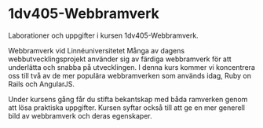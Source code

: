 # 1dv405-Webbramverk

Laborationer och uppgifter i kursen 1dv405-Webbramverk.

Webbramverk vid Linnéuniversitetet
Många av dagens webbutvecklingsprojekt använder sig av färdiga webbramverk för att underlätta och snabba på utvecklingen. I denna kurs kommer vi koncentrera oss till två av de mer populära webbramverken som används idag, Ruby on Rails och AngularJS.

Under kursens gång får du stifta bekantskap med båda ramverken genom att lösa praktiska uppgifter. Kursen syftar också till att ge en mer generell bild av webbramverk och deras egenskaper.
